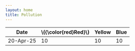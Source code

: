 ```yaml
---
layout: home
title: Pollution
---
```


| Date       | \\({\color{red}Red}\\)      | Yellow      | Blue      |
| --------   | -------  | --------    | -------   |
| 20-Apr-25  | 10       | 10          | 10        |